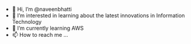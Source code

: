 - 👋 Hi, I’m @naveenbhatti
- 👀 I’m interested in learning about the latest innovations in Information Technology
- 🌱 I’m currently learning AWS
- 📫 How to reach me ...

<!---
naveenbhatti/naveenbhatti is a ✨ special ✨ repository because its `README.md` (this file) appears on your GitHub profile.
You can click the Preview link to take a look at your changes.
--->
